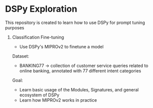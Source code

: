 # DSPy Exploration
This repository is created to learn how to use DSPy for prompt tuning purposes

1. Classification Fine-tuning
    - Use DSPy's MIPROv2 to finetune a model
    
    Dataset:
    - BANKING77 -> collection of customer service queries related to online banking, annotated with 77 different intent categories
  
   Goal:
     - Learn basic usage of the Modules, Signatures, and general ecosystem of DSPy
     - Learn how MIPROv2 works in practice
